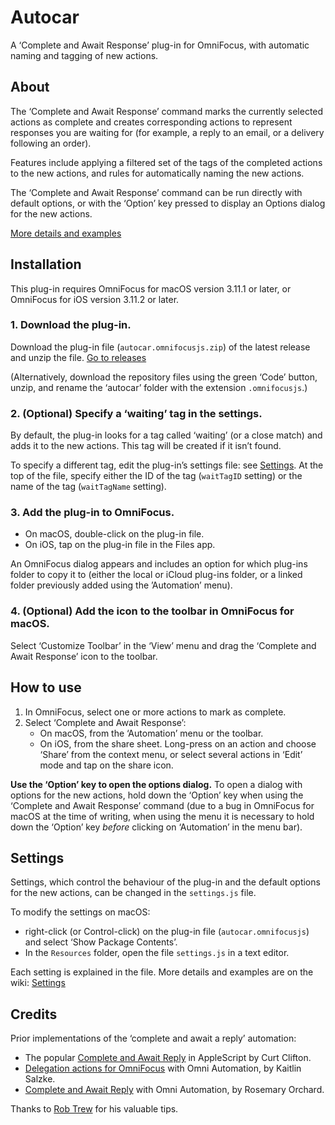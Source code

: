 # Autocar
A ‘Complete and Await Response’ plug-in for OmniFocus, with automatic naming and tagging of new actions.
## About
The ‘Complete and Await Response’ command marks the currently selected actions as complete and creates corresponding actions to represent responses you are waiting for (for example, a reply to an email, or a delivery following an order).

Features include applying a filtered set of the tags of the completed actions to the new actions, and rules for automatically naming the new actions.

The ‘Complete and Await Response’ command can be run directly with default options, or with the ‘Option’ key pressed to display an Options dialog for the new actions.

[More details and examples](https://github.com/multigreg/autocar/wiki)
## Installation
This plug-in requires OmniFocus for macOS version 3.11.1 or later, or OmniFocus for iOS version 3.11.2 or later.
### 1. Download the plug-in.
Download the plug-in file (`autocar.omnifocusjs.zip`) of the latest release and unzip the file. [Go to releases](https://github.com/multigreg/autocar/releases)

(Alternatively, download the repository files using the green ‘Code’ button, unzip, and rename the ‘autocar’ folder with the extension `.omnifocusjs`.)
### 2. (Optional) Specify a ‘waiting’ tag in the settings.
By default, the plug-in looks for a tag called ‘waiting’ (or a close match) and adds it to the new actions. This tag will be created if it isn’t found.

To specify a different tag, edit the plug-in’s settings file: see [Settings](README.md#settings). At the top of the file, specify either the ID of the tag (`waitTagID` setting)  or the name of the tag (`waitTagName` setting).

### 3. Add the plug-in to OmniFocus.
- On macOS, double-click on the plug-in file.
- On iOS, tap on the plug-in file in the Files app.

An OmniFocus dialog appears and includes an option for  which plug-ins folder to copy it to (either the local or iCloud plug-ins folder, or a linked folder previously added using the ’Automation’ menu).

### 4. (Optional) Add the icon to the toolbar in OmniFocus for macOS.
Select ‘Customize Toolbar’ in the ‘View’ menu and drag the ‘Complete and Await Response’ icon to the toolbar.
## How to use
1. In OmniFocus, select one or more actions to mark as complete.
2. Select ‘Complete and Await Response’:
   - On macOS, from the ‘Automation’ menu or the toolbar.
   - On iOS, from the share sheet. Long-press on an action and choose ‘Share’ from the context menu, or select several actions in ‘Edit’ mode and tap on the share icon.

**Use the ‘Option’ key to open the options dialog.**
To open a dialog with options for the new actions, hold down the ‘Option’ key when using the ‘Complete and Await Response’ command (due to a bug in OmniFocus for macOS at the time of writing, when using the menu it is necessary to hold down the ‘Option’ key _before_ clicking on ‘Automation’ in the menu bar).
## Settings
Settings, which control the behaviour of the plug-in and the default options for the new actions, can be changed in the `settings.js` file.

To modify the settings on macOS:
- right-click (or Control-click) on the plug-in file (`autocar.omnifocusjs`) and select ‘Show Package Contents’.
- In the `Resources` folder, open the file `settings.js` in a text editor.

Each setting is explained in the file. More details and examples are on the wiki: [Settings](https://github.com/multigreg/autocar/wiki/Settings)
## Credits
Prior implementations of the ‘complete and await a reply’ automation:
- The popular [Complete and Await Reply](http://curtclifton.net/complete) in AppleScript by Curt Clifton.
- [Delegation actions for OmniFocus](https://github.com/ksalzke/delegation-omnifocus-plugin) with Omni Automation, by Kaitlin Salzke.
- [Complete and Await Reply](https://omni-automation.com/omnifocus/plug-in-complete-await.html) with Omni Automation, by Rosemary Orchard.


Thanks to [Rob Trew](https://github.com/robtrew) for his valuable tips.

